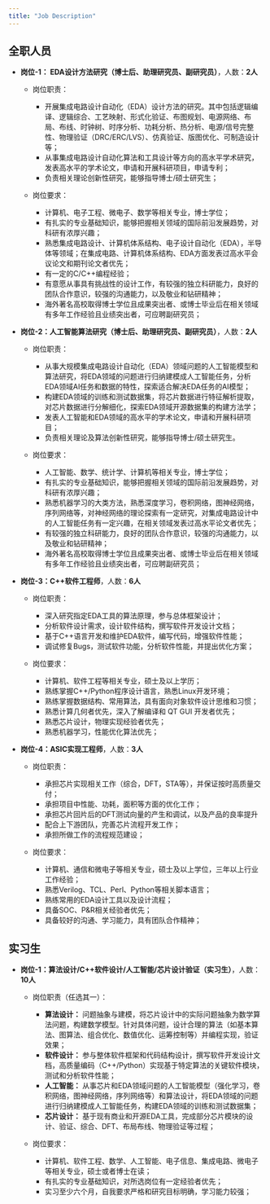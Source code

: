 ```yaml
---
title: "Job Description"
---
```

## 全职人员

- **岗位-1： EDA设计方法研究（博士后、助理研究员、副研究员）**，人数：**2人**

  - 岗位职责：

    - 开展集成电路设计自动化（EDA）设计方法的研究。其中包括逻辑编译、逻辑综合、工艺映射、形式化验证、布图规划、电源网络、布局、布线、时钟树、时序分析、功耗分析、热分析、电源/信号完整性、物理验证（DRC/ERC/LVS）、仿真验证、版图优化、可制造设计等；
    - 从事集成电路设计自动化算法和工具设计等方向的高水平学术研究，发表高水平的学术论文，申请和开展科研项目，申请专利；
    - 负责相关理论创新性研究，能够指导博士/硕士研究生；
  - 岗位要求：

    - 计算机、电子工程、微电子、数学等相关专业，博士学位；
    - 有扎实的专业基础知识，能够把握相关领域的国际前沿发展趋势，对科研有浓厚兴趣；
    - 熟悉集成电路设计、计算机体系结构、电子设计自动化（EDA），半导体等领域；在集成电路、计算机体系结构、EDA方面发表过高水平会议论文和期刊论文者优先；
    - 有一定的C/C++编程经验；
    - 有意愿从事具有挑战性的设计工作，有较强的独立科研能力，良好的团队合作意识，较强的沟通能力，以及敬业和钻研精神；
    - 海外著名高校取得博士学位且成果突出者、或博士毕业后在相关领域有多年工作经验且业绩突出者，可应聘副研究员；
- **岗位-2：人工智能算法研究（博士后、助理研究员、副研究员）**，人数：**2人**

  - 岗位职责：

    - 从事大规模集成电路设计自动化（EDA）领域问题的人工智能模型和算法研究，将EDA领域的问题进行归纳建模成人工智能任务，分析EDA领域AI任务和数据的特性，探索适合解决EDA任务的AI模型；
    - 构建EDA领域的训练和测试数据集，将芯片数据进行特征解析提取，对芯片数据进行分解细化，探索EDA领域开源数据集的构建方法学；
    - 发表人工智能和EDA领域的高水平的学术论文，申请和开展科研项目；
    - 负责相关理论及算法创新性研究，能够指导博士/硕士研究生。
  - 岗位要求：

    - 人工智能、数学、统计学、计算机等相关专业，博士学位；
    - 有扎实的专业基础知识，能够把握相关领域的国际前沿发展趋势，对科研有浓厚兴趣；
    - 熟悉机器学习的大类方法，熟悉深度学习，卷积网络，图神经网络，序列网络等，对神经网络的理论探索有一定研究，对集成电路设计中的人工智能任务有一定兴趣，在相关领域发表过高水平论文者优先；
    - 有较强的独立科研能力，良好的团队合作意识，较强的沟通能力，以及敬业和钻研精神；
    - 海外著名高校取得博士学位且成果突出者、或博士毕业后在相关领域有多年工作经验且业绩突出者，可应聘副研究员；
- **岗位-3：C++软件工程师**，人数：**6人**

  - 岗位职责：

    - 深入研究指定EDA工具的算法原理，参与总体框架设计；
    - 分析软件设计需求，设计软件结构，撰写软件开发设计文档；
    - 基于C++语言开发和维护EDA软件，编写代码，增强软件性能；
    - 调试修复Bugs，测试软件功能，分析软件性能，并提出优化方案；
  - 岗位要求：

    - 计算机、软件工程等相关专业，硕士及以上学历；
    - 熟练掌握C++/Python程序设计语言，熟悉Linux开发环境；
    - 熟练掌握数据结构、常用算法，具有面向对象软件设计思维和习惯；
    - 熟悉计算几何者优先，深入了解编译和 QT GUI 开发者优先；
    - 熟悉芯片设计，物理实现经验者优先；
    - 熟悉机器学习，性能优化算法优先；
- **岗位-4：ASIC实现工程师**，人数：**3人**

  - 岗位职责：

    - 承担芯片实现相关工作（综合，DFT，STA等），并保证按时高质量交付；
    - 承担项目中性能、功耗，面积等方面的优化工作；
    - 承担芯片回片后的DFT测试向量的产生和调试，以及产品的良率提升
    - 配合上下游团队，完善芯片流程开发工作；
    - 承担所做工作的流程规范建设；
  - 岗位要求：

    - 计算机、通信和微电子等相关专业，硕士及以上学位，三年以上行业工作经验；
    - 熟悉Verilog、TCL、Perl、Python等相关脚本语言；
    - 熟练常用的EDA设计工具以及设计流程；
    - 具备SOC、P&R相关经验者优先；
    - 具备较好的沟通、学习能力，具有团队合作精神；

## 实习生

- **岗位-1：算法设计/C++软件设计/人工智能/芯片设计验证（实习生）**，人数：**10人**
  - 岗位职责（任选其一）：

    - **算法设计：** 问题抽象与建模，将芯片设计中的实际问题抽象为数学算法问题，构建数学模型。针对具体问题，设计合理的算法（如基本算法、图算法、组合优化、数值优化、运筹控制等）并编程实现，验证效果；
    - **软件设计：** 参与整体软件框架和代码结构设计，撰写软件开发设计文档，高质量编码（C++/Python）实现基于特定算法的关键软件模块，测试和分析软件性能；
    - **人工智能：** 从事芯片和EDA领域问题的人工智能模型（强化学习，卷积网络，图神经网络，序列网络等）和算法设计，将EDA领域的问题进行归纳建模成人工智能任务，构建EDA领域的训练和测试数据集；
    - **芯片设计：** 基于现有商业和开源EDA工具，完成部分芯片模块的设计、验证、综合、DFT、布局布线、物理验证等过程；
  - 岗位要求：

    - 计算机、软件工程、数学、人工智能、电子信息、集成电路、微电子等相关专业，硕士或者博士在读；
    - 有扎实的专业基础知识，对所选岗位有一定经验者优先；
    - 实习至少六个月，自我要求严格和研究目标明确，学习能力较强；
